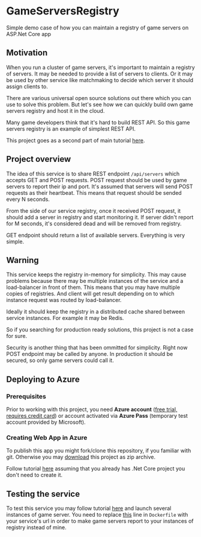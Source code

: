 # GameServersRegistry
Simple demo case of how you can maintain a registry of game servers on ASP.Net Core app

## Motivation

When you run a cluster of game servers, it's important to maintain a registry of servers. It may be needed to provide a list of servers to clients. Or it may be used by other service like matchmaking to decide which server it should assign clients to.

There are various universal open source solutions out there which you can use to solve this problem. But let's see how we can quickly build own game servers registry and host it in the cloud.

Many game developers think that it's hard to build REST API. So this game servers registry is an example of simplest REST API.

This project goes as a second part of main tutorial [here](https://github.com/PoisonousJohn/TanksNetworkingInAzure).

## Project overview

The idea of this service is to share REST endpoint `/api/servers` which accepts GET and POST requests. POST request should be used by game servers to report their ip and port. It's assumed that servers will send POST requests as their heartbeat. This means that request should be sended every N seconds.

From the side of our service registry, once it received POST request, it should add a server in registry and start monitoring it. If server didn't report for M seconds, it's considered dead and will be removed from registry.

GET endpoint should return a list of available servers. Everything is very simple.

## Warning

This service keeps the registry in-memory for simplicity. This may cause problems because there may be multiple instances of the service and a load-balancer in front of them. This means that you may have multiple copies of registries. And client will get result depending on to which instance request was routed by load-balancer.

Ideally it should keep the registry in a distributed cache shared between service instances. For example it may be Redis.

So if you searching for production ready solutions, this project is not a case for sure.

Security is another thing that has been ommitted for simplicity. Right now POST endpoint may be called by anyone. In production it should be secured, so only game servers could call it.

## Deploying to Azure

### Prerequisites

Prior to working with this project, you need **Azure account** ([free trial, requires credit card](https://azure.microsoft.com/en-us/free/)) or account activated via **Azure Pass** (temporary test account provided by Microsoft).

### Creating Web App in Azure

To publish this app you might fork/clone this repository, if you familiar with git. Otherwise you may [download](https://github.com/PoisonousJohn/GameServersRegistry/archive/master.zip) this project as zip archive.

Follow tutorial [here](https://docs.microsoft.com/en-us/aspnet/core/tutorials/publish-to-azure-webapp-using-vs) assuming that you already has .Net Core project you don't need to create it.

## Testing the service

To test this service you may follow tutorial [here](https://github.com/PoisonousJohn/TanksNetworkingInAzure) and launch several instances of game server. You need to replace [this](https://github.com/PoisonousJohn/TanksNetworkingInAzure/blob/master/Dockerfile#L10) line in `Dockerfile` with your service's url in order to make game servers report to your instances of registry instead of mine.